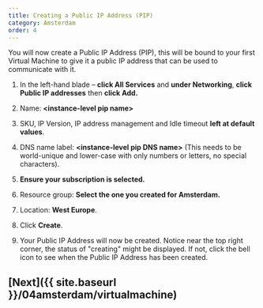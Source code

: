 ```yaml
---
title: Creating a Public IP Address (PIP)
category: Amsterdam
order: 4
---
```


You will now create a Public IP Address (PIP), this will be bound to your first Virtual Machine to give it a public IP address that can be used to communicate with it.

1. In the left-hand blade – **click All Services** and **under Networking**, **click Public IP addresses** then **click Add.**

1. Name: **<instance-level pip name\>**

1. SKU, IP Version, IP address management and Idle timeout **left at default values**.

1. DNS name label: **<instance-level pip DNS name\>** (This needs to be world-unique and lower-case with only numbers or letters, no special characters).

1. **Ensure your subscription is selected.**

1. Resource group: **Select the one you created for Amsterdam.**

1. Location: **West Europe**.

1. Click **Create**.

1. Your Public IP Address will now be created. Notice near the top right corner, the status of "creating" might be displayed. If not, click the bell icon to see when the Public IP Address has been created.

## [Next]({{ site.baseurl }}/04amsterdam/virtualmachine)